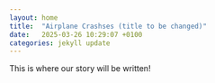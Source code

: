 ```yaml
---
layout: home
title:  "Airplane Crashses (title to be changed)"
date:   2025-03-26 10:29:07 +0100
categories: jekyll update
---
```

This is where our story will be written!

[jekyll-docs]: https://jekyllrb.com/docs/home
[jekyll-gh]:   https://github.com/jekyll/jekyll
[jekyll-talk]: https://talk.jekyllrb.com/
